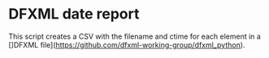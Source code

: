 # DFXML date report

This script creates a CSV with the filename and ctime for each <fileobject> element in a []DFXML file](https://github.com/dfxml-working-group/dfxml_python).